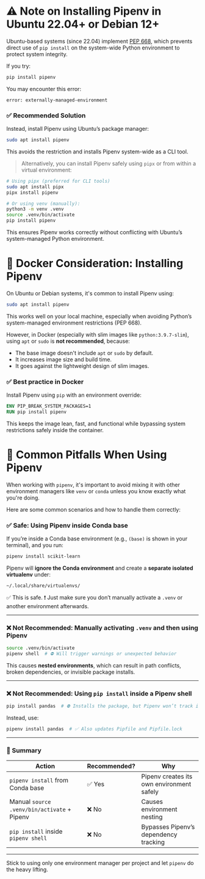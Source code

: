 # ⚠️ Note on Installing Pipenv in Ubuntu 22.04+ or Debian 12+

Ubuntu-based systems (since 22.04) implement [PEP 668](https://peps.python.org/pep-0668/), which prevents direct use of `pip install` on the system-wide Python environment to protect system integrity.

If you try:

```bash
pip install pipenv
````

You may encounter this error:

```
error: externally-managed-environment
```

### ✅ Recommended Solution

Instead, install Pipenv using Ubuntu’s package manager:

```bash
sudo apt install pipenv
```

This avoids the restriction and installs Pipenv system-wide as a CLI tool.

> Alternatively, you can install Pipenv safely using `pipx` or from within a virtual environment:

```bash
# Using pipx (preferred for CLI tools)
sudo apt install pipx
pipx install pipenv

# Or using venv (manually):
python3 -m venv .venv
source .venv/bin/activate
pip install pipenv
```

This ensures Pipenv works correctly without conflicting with Ubuntu’s system-managed Python environment.


# 🐳 Docker Consideration: Installing Pipenv

On Ubuntu or Debian systems, it's common to install Pipenv using:

```bash
sudo apt install pipenv
```

This works well on your local machine, especially when avoiding Python’s system-managed environment restrictions (PEP 668).

However, in Docker (especially with slim images like `python:3.9.7-slim`), using `apt` or `sudo` is **not recommended**, because:

* The base image doesn't include `apt` or `sudo` by default.
* It increases image size and build time.
* It goes against the lightweight design of slim images.

### ✅ Best practice in Docker

Install Pipenv using `pip` with an environment override:

```dockerfile
ENV PIP_BREAK_SYSTEM_PACKAGES=1
RUN pip install pipenv
```

This keeps the image lean, fast, and functional while bypassing system restrictions safely inside the container.

# 🧩 Common Pitfalls When Using Pipenv

When working with `pipenv`, it's important to avoid mixing it with other environment managers like `venv` or `conda` unless you know exactly what you're doing.

Here are some common scenarios and how to handle them correctly:

### ✅ Safe: Using Pipenv inside Conda base
If you’re inside a Conda base environment (e.g., `(base)` is shown in your terminal), and you run:

```bash
pipenv install scikit-learn
```

Pipenv will **ignore the Conda environment** and create a **separate isolated virtualenv** under:

```
~/.local/share/virtualenvs/
```

✅ This is safe.
❗ Just make sure you don’t manually activate a `.venv` or another environment afterwards.

---

### ❌ Not Recommended: Manually activating `.venv` and then using Pipenv

```bash
source .venv/bin/activate
pipenv shell  # ⛔ Will trigger warnings or unexpected behavior
```

This causes **nested environments**, which can result in path conflicts, broken dependencies, or invisible package installs.

---

### ❌ Not Recommended: Using `pip install` inside a Pipenv shell

```bash
pip install pandas  # ⛔ Installs the package, but Pipenv won’t track it
```

Instead, use:

```bash
pipenv install pandas  # ✅ Also updates Pipfile and Pipfile.lock
```

---

### 🧠 Summary

| Action                                      | Recommended? | Why                                       |
| ------------------------------------------- | ------------ | ----------------------------------------- |
| `pipenv install` from Conda base            | ✅ Yes        | Pipenv creates its own environment safely |
| Manual `source .venv/bin/activate` + Pipenv | ❌ No         | Causes environment nesting                |
| `pip install` inside `pipenv shell`         | ❌ No         | Bypasses Pipenv’s dependency tracking     |

---

Stick to using only one environment manager per project and let `pipenv` do the heavy lifting.